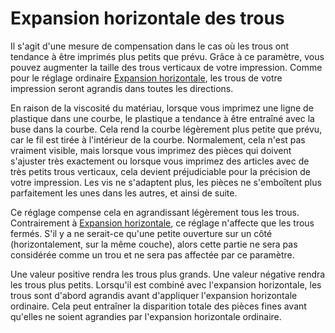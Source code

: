 Expansion horizontale des trous
====
Il s'agit d'une mesure de compensation dans le cas où les trous ont tendance à être imprimés plus petits que prévu. Grâce à ce paramètre, vous pouvez augmenter la taille des trous verticaux de votre impression. Comme pour le réglage ordinaire [Expansion horizontale](xy_offset.md), les trous de votre impression seront agrandis dans toutes les directions.

En raison de la viscosité du matériau, lorsque vous imprimez une ligne de plastique dans une courbe, le plastique a tendance à être entraîné avec la buse dans la courbe. Cela rend la courbe légèrement plus petite que prévu, car le fil est tirée à l'intérieur de la courbe. Normalement, cela n'est pas vraiment visible, mais lorsque vous imprimez des pièces qui doivent s'ajuster très exactement ou lorsque vous imprimez des articles avec de très petits trous verticaux, cela devient préjudiciable pour la précision de votre impression. Les vis ne s'adaptent plus, les pièces ne s'emboîtent plus parfaitement les unes dans les autres, et ainsi de suite.

Ce réglage compense cela en agrandissant légèrement tous les trous. Contrairement à [Expansion horizontale](xy_offset.md), ce réglage n'affecte que les trous fermés. S'il y a ne serait-ce qu'une petite ouverture sur un côté (horizontalement, sur la même couche), alors cette partie ne sera pas considérée comme un trou et ne sera pas affectée par ce paramètre.

Une valeur positive rendra les trous plus grands. Une valeur négative rendra les trous plus petits. Lorsqu'il est combiné avec l'expansion horizontale, les trous sont d'abord agrandis avant d'appliquer l'expansion horizontale ordinaire. Cela peut entraîner la disparition totale des pièces fines avant qu'elles ne soient agrandies par l'expansion horizontale ordinaire.
